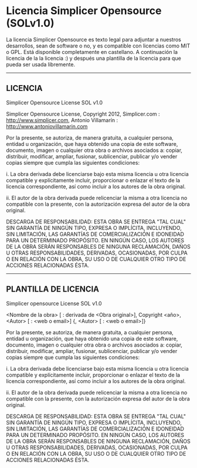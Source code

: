 Licencia Simplicer Opensource (SOLv1.0)
=======================================

La licencia Simplicer Opensource es texto legal para adjuntar
a nuestros desarrollos, sean de software o no, y es compatible
con licencias como MIT o GPL.
Está disponible completamente en castellano.
A continuación la licencia de la la licencia :) y después una
plantilla de la licencia para que pueda ser usada libremente.

----
LICENCIA
----

Simplicer Opensource License SOL v1.0

Simplicer Opensource License,
Copyright 2012,
Simplicer.com : http://www.simplicer.com,
Antonio Villamarín : http://www.antoniovillamarin.com


Por la presente, se autoriza, de manera gratuita, a cualquier persona,
entidad u organización, que haya obtenido una copia de este software,
documento, imagen o cualquier otra obra o archivos asociados a: copiar,
distribuir, modificar, ampliar, fusionar, sublicenciar, publicar y/o
vender copias siempre que cumpla las siguientes condiciones:


i. La obra derivada debe licenciarse bajo esta misma licencia u otra
licencia compatible y explícitamente incluir, proporcionar o
enlazar el texto de la licencia correspondiente, así como incluir a
los autores de la obra original.

ii. El autor de la obra derivada puede relicenciar la misma a otra
licencia no compatible con la presente, con la autorización expresa
del autor de la obra original.


DESCARGA DE RESPONSABILIDAD: ESTA OBRA SE ENTREGA "TAL CUAL" SIN
GARANTÍA DE NINGÚN TIPO, EXPRESA O IMPLÍCITA, INCLUYENDO, SIN
LIMITACIÓN, LAS GARANTÍAS DE COMERCIALIZACIÓN E IDONEIDAD PARA UN
DETERMINADO PROPÓSITO. EN NINGÚN CASO, LOS AUTORES DE LA OBRA SERÁN
RESPONSABLES DE NINGUNA RECLAMACIÓN, DAÑOS U OTRAS RESPONSABILIDADES,
DERIVADAS, OCASIONADAS, POR CULPA O EN RELACIÓN CON LA OBRA, SU USO O
DE CUALQUIER OTRO TIPO DE ACCIONES RELACIONADAS ÉSTA.

----
PLANTILLA DE LICENCIA
----

Simplicer opensource License SOL v1.0

\<Nombre de la obra\> \[ : derivada de \<Obra original\>\],
Copyright \<año\>, \<Autor\> \[ : \<web o email\>\] \{, \<Autor\> \[ : \<web o email\>\]\}


Por la presente, se autoriza, de manera gratuita, a cualquier persona,
entidad u organización, que haya obtenido una copia de este software,
documento, imagen o cualquier otra obra o archivos asociados a: copiar,
distribuir, modificar, ampliar, fusionar, sublicenciar, publicar y/o
vender copias siempre que cumpla las siguientes condiciones:


i. La obra derivada debe licenciarse bajo esta misma licencia u otra
licencia compatible y explícitamente incluir, proporcionar o
enlazar el texto de la licencia correspondiente, así como incluir a
los autores de la obra original.

ii. El autor de la obra derivada puede relicenciar la misma a otra
licencia no compatible con la presente, con la autorización expresa
del autor de la obra original.


DESCARGA DE RESPONSABILIDAD: ESTA OBRA SE ENTREGA "TAL CUAL" SIN
GARANTÍA DE NINGÚN TIPO, EXPRESA O IMPLÍCITA, INCLUYENDO, SIN
LIMITACIÓN, LAS GARANTÍAS DE COMERCIALIZACIÓN E IDONEIDAD PARA UN
DETERMINADO PROPÓSITO. EN NINGÚN CASO, LOS AUTORES DE LA OBRA SERÁN
RESPONSABLES DE NINGUNA RECLAMACIÓN, DAÑOS U OTRAS RESPONSABILIDADES,
DERIVADAS, OCASIONADAS, POR CULPA O EN RELACIÓN CON LA OBRA, SU USO O
DE CUALQUIER OTRO TIPO DE ACCIONES RELACIONADAS ÉSTA.

